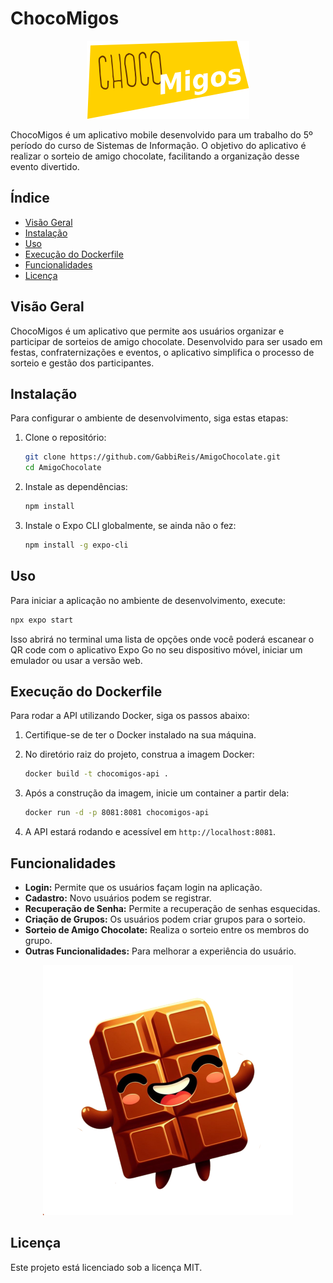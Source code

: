 
# ChocoMigos 

<div align="center">
    
![logo-chocomigos](https://github.com/GabbiReis/AmigoChocolate/blob/main/assets/images/Logo1.png)

</div>

ChocoMigos é um aplicativo mobile desenvolvido para um trabalho do 5º período do curso de Sistemas de Informação. O objetivo do aplicativo é realizar o sorteio de amigo chocolate, facilitando a organização desse evento divertido.

## Índice

- [Visão Geral](#visão-geral)
- [Instalação](#instalação)
- [Uso](#uso)
- [Execução do Dockerfile](#execução-do-dockerfile)
- [Funcionalidades](#funcionalidades)
- [Licença](#licença)

## Visão Geral

ChocoMigos é um aplicativo que permite aos usuários organizar e participar de sorteios de amigo chocolate. Desenvolvido para ser usado em festas, confraternizações e eventos, o aplicativo simplifica o processo de sorteio e gestão dos participantes.

## Instalação

Para configurar o ambiente de desenvolvimento, siga estas etapas:

1. Clone o repositório:
    ```bash
    git clone https://github.com/GabbiReis/AmigoChocolate.git
    cd AmigoChocolate
    ```

2. Instale as dependências:
    ```bash
    npm install
    ```

3. Instale o Expo CLI globalmente, se ainda não o fez:
    ```bash
    npm install -g expo-cli
    ```

## Uso

Para iniciar a aplicação no ambiente de desenvolvimento, execute:

```bash
npx expo start
```

Isso abrirá no terminal uma lista de opções onde você poderá escanear o QR code com o aplicativo Expo Go no seu dispositivo móvel, iniciar um emulador ou usar a versão web.

## Execução do Dockerfile

Para rodar a API utilizando Docker, siga os passos abaixo:

1. Certifique-se de ter o Docker instalado na sua máquina.

2. No diretório raiz do projeto, construa a imagem Docker:
    ```bash
    docker build -t chocomigos-api .
    ```

3. Após a construção da imagem, inicie um container a partir dela:
    ```bash
    docker run -d -p 8081:8081 chocomigos-api
    ```

4. A API estará rodando e acessível em `http://localhost:8081`.

## Funcionalidades

- **Login:** Permite que os usuários façam login na aplicação.
- **Cadastro:** Novo usuários podem se registrar.
- **Recuperação de Senha:** Permite a recuperação de senhas esquecidas.
- **Criação de Grupos:** Os usuários podem criar grupos para o sorteio.
- **Sorteio de Amigo Chocolate:** Realiza o sorteio entre os membros do grupo.
- **Outras Funcionalidades:** Para melhorar a experiência do usuário.
  
<div align="center">
    
  ![icon-chocomigos](https://github.com/GabbiReis/AmigoChocolate/blob/main/assets/images/Icon.svg)
  
</div>

## Licença

Este projeto está licenciado sob a licença MIT.

